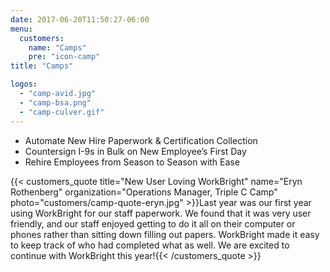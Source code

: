 ```yaml
---
date: 2017-06-20T11:50:27-06:00
menu:
  customers:
    name: "Camps"
    pre: "icon-camp"
title: "Camps"

logos:
  - "camp-avid.jpg"
  - "camp-bsa.png"
  - "camp-culver.gif"
---
```


- Automate New Hire Paperwork & Certification Collection
- Countersign I-9s in Bulk on New Employee’s First Day
- Rehire Employees from Season to Season with Ease

{{< customers_quote title="New User Loving WorkBright" name="Eryn Rothenberg" organization="Operations Manager, Triple C Camp" photo="customers/camp-quote-eryn.jpg" >}}Last year was our first year using WorkBright for our staff paperwork. We found that it was very user friendly, and our staff enjoyed getting to do it all on their computer or phones rather than sitting down filling out papers. WorkBright made it easy to keep track of who had completed what as well. We are excited to continue with WorkBright this year!{{< /customers_quote >}}